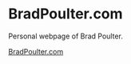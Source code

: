 # BradPoulter.com

Personal webpage of Brad Poulter.

[BradPoulter.com](https://www.bradpoulter.com)